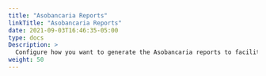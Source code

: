 ```yaml
---
title: "Asobancaria Reports"
linkTitle: "Asobancaria Reports"
date: 2021-09-03T16:46:35-05:00
type: docs
Description: >
  Configure how you want to generate the Asobancaria reports to facilitate reconciliation with your banks. This feature is available for accounts in Colombia.
weight: 50
---
```


